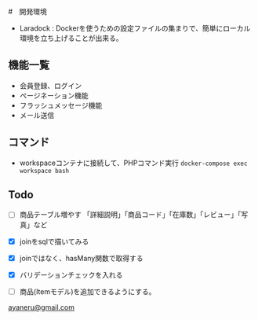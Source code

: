 #　開発環境
- Laradock : Dockerを使うための設定ファイルの集まりで、簡単にローカル環境を立ち上げることが出来る。

## 機能一覧
- 会員登録、ログイン
- ページネーション機能
- フラッシュメッセージ機能
- メール送信


## コマンド
- workspaceコンテナに接続して、PHPコマンド実行
`docker-compose exec workspace bash`

## Todo
- [ ] 商品テーブル増やす 「詳細説明」「商品コード」「在庫数」「レビュー」「写真」など
- [x] joinをsqlで描いてみる
- [x] joinではなく、hasMany関数で取得する
- [x] バリデーションチェックを入れる
- [ ] 商品(Itemモデル)を追加できるようにする。


ayaneru@gmail.com
